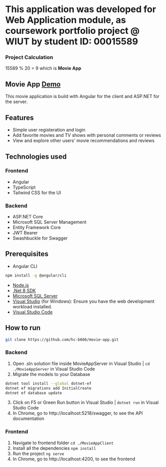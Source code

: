 # This application was developed for Web Application module, as coursework portfolio project @ WIUT by student ID: 00015589

### Project Calculation
15589 % 20 = 9 which is <b>Movie App</b>

## Movie App [Demo](https://www.youtube.com/watch?v=UpZJdla4TG0)
This movie application is build with Angular for the client and ASP.NET for the server. 

## Features
- Simple user registeration and login
- Add favorite movies and TV shows with personal comments or reviews
- View and explore other users' movie recommendations and reviews

## Technologies used
### Frontend
- Angular
- TypeScript
- Tailwind CSS for the UI
### Backend
- ASP.NET Core
- Microsoft SQL Server Management
- Entity Framework Core
- JWT Bearer
- Swashbuckle for Swagger

## Prerequisites
- Angular CLI
```bash
npm install -g @angular/cli
```
- [Node.js](https://nodejs.org/en/download/package-manager)
- [.Net 8 SDK](https://dotnet.microsoft.com/en-us/download/dotnet/8.0)
- [Microsoft SQL Server](https://www.microsoft.com/en-us/sql-server/sql-server-downloads)
- [Visual Studio](https://visualstudio.microsoft.com/) (for Windows): Ensure you have the web development workload installed.
- [Visual Studio Code](https://code.visualstudio.com/download) 

## How to run
```bash
git clone https://github.com/hc-b666/movie-app.git
```
### Backend
1. Open .sln solution file inside MovieAppServer in Visual Studio | ```cd ./MovieAppServer``` in Visual Studio Code
2. Migrate the models to your Database
```bash
dotnet tool install --global dotnet-ef
dotnet ef migrations add InitialCreate
dotnet ef database update
``` 
3. Click on F5 or Green Run button in Visual Studio |  ```dotnet run``` in Visual Studio Code
4. In Chrome, go to http://localhost:5218/swagger, to see the API documentation

### Frontend
1. Navigate to frontend folder ```cd ./MovieAppClient```
2. Install all the dependencies ```npm install```
3. Run the project ```ng serve```
4. In Chrome, go to http://localhost:4200, to see the frontend
